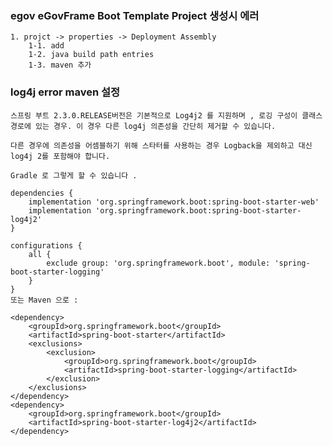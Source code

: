### egov eGovFrame Boot Template Project 생성시 에러
	1. projct -> properties -> Deployment Assembly
	    1-1. add
		1-2. java build path entries
		1-3. maven 추가
 

### log4j error maven 설정
	스프링 부트 2.3.0.RELEASE버전은 기본적으로 Log4j2 를 지원하며 , 로깅 구성이 클래스 경로에 있는 경우. 이 경우 다른 log4j 의존성을 간단히 제거할 수 있습니다.

	다른 경우에 의존성을 어셈블하기 위해 스타터를 사용하는 경우 Logback을 제외하고 대신 log4j 2를 포함해야 합니다.

	Gradle 로 그렇게 할 수 있습니다 .

	dependencies {
		implementation 'org.springframework.boot:spring-boot-starter-web'
		implementation 'org.springframework.boot:spring-boot-starter-log4j2'
	}

	configurations {
		all {
			exclude group: 'org.springframework.boot', module: 'spring-boot-starter-logging'
		}
	}
	또는 Maven 으로 :

	<dependency>
		<groupId>org.springframework.boot</groupId>
		<artifactId>spring-boot-starter</artifactId>
		<exclusions>
			<exclusion>
				<groupId>org.springframework.boot</groupId>
				<artifactId>spring-boot-starter-logging</artifactId>
			</exclusion>
		</exclusions>
	</dependency>
	<dependency>
		<groupId>org.springframework.boot</groupId>
		<artifactId>spring-boot-starter-log4j2</artifactId>
	</dependency>